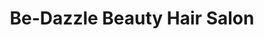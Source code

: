 ---
title: "Be-Dazzle Beauty Hair Salon"
url: /strandfontein/be-dazzle-beauty-hair-salon/
shop: Kosmetik
---